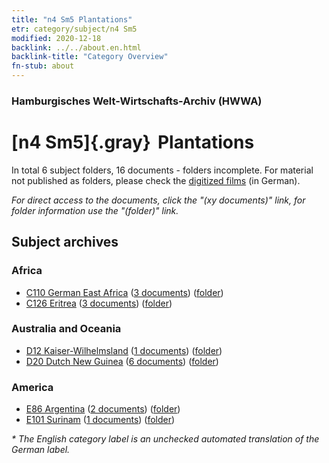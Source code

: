 ```yaml
---
title: "n4 Sm5 Plantations"
etr: category/subject/n4 Sm5
modified: 2020-12-18
backlink: ../../about.en.html
backlink-title: "Category Overview"
fn-stub: about
---
```


### Hamburgisches Welt-Wirtschafts-Archiv (HWWA)
# [n4 Sm5]{.gray}&#8201; Plantations&#160; 





In total 6 subject folders, 16 documents - folders incomplete.
For material not published as folders, please check the [digitized films](/film/h1_sh) (in German).

_For direct access to the documents, click the "(xy documents)" link, for folder information use the "(folder)" link._

## Subject archives



### Africa

- [C110 German East Africa](../../../geo/about.en.html#C110) (<a href="https://dfg-viewer.de/show/?tx_dlf[id]=https://pm20.zbw.eu/mets/sh/1414xx/141471/1450xx/145053/public.mets.en.xml" target="_blank">3 documents</a>) ([folder](http://purl.org/pressemappe20/folder/sh/141471,145053))
- [C126 Eritrea](../../../geo/about.en.html#C126) (<a href="https://dfg-viewer.de/show/?tx_dlf[id]=https://pm20.zbw.eu/mets/sh/1414xx/141483/1450xx/145053/public.mets.en.xml" target="_blank">3 documents</a>) ([folder](http://purl.org/pressemappe20/folder/sh/141483,145053))

### Australia and Oceania

- [D12 Kaiser-Wilhelmsland](../../../geo/about.en.html#D12) (<a href="https://dfg-viewer.de/show/?tx_dlf[id]=https://pm20.zbw.eu/mets/sh/1416xx/141612/1450xx/145053/public.mets.en.xml" target="_blank">1 documents</a>) ([folder](http://purl.org/pressemappe20/folder/sh/141612,145053))
- [D20 Dutch New Guinea](../../../geo/about.en.html#D20) (<a href="https://dfg-viewer.de/show/?tx_dlf[id]=https://pm20.zbw.eu/mets/sh/1416xx/141619/1450xx/145053/public.mets.en.xml" target="_blank">6 documents</a>) ([folder](http://purl.org/pressemappe20/folder/sh/141619,145053))

### America

- [E86 Argentina](../../../geo/about.en.html#E86) (<a href="https://dfg-viewer.de/show/?tx_dlf[id]=https://pm20.zbw.eu/mets/sh/1416xx/141692/1450xx/145053/public.mets.en.xml" target="_blank">2 documents</a>) ([folder](http://purl.org/pressemappe20/folder/sh/141692,145053))
- [E101 Surinam](../../../geo/about.en.html#E101) (<a href="https://dfg-viewer.de/show/?tx_dlf[id]=https://pm20.zbw.eu/mets/sh/1416xx/141699/1450xx/145053/public.mets.en.xml" target="_blank">1 documents</a>) ([folder](http://purl.org/pressemappe20/folder/sh/141699,145053))


_* The English category label is an unchecked automated translation of the German label._

